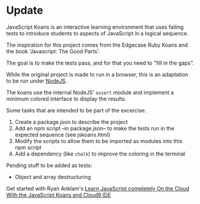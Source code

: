 Update
======

JavaScript Koans is an interactive learning environment that uses failing tests to introduce students to aspects of JavaScript in a logical sequence. 

The inspiration for this project comes from the Edgecase Ruby Koans and the book 'Javascript: The Good Parts'.

The goal is to make the tests pass, and for that you need to "fill in the gaps".

While the original   project is made to run in a browser, this is an adaptation to be run under [NodeJS](https://nodejs.org/).

The koans use the internal NodeJS' `assert` module and implement a minimum colored interface to display the results.

Some tasks that are intended to be part of the excercise:
1. Create a package.json to describe the project
1. Add an npm script –in package.json– to make the tests run in the expected sequence (see jskoans.html)
1. Modify the scripts to allow them to be imported as modules into this npm script
1. Add a dependency (like `chalk`) to improve the coloring in the terminal

Pending stuff to be added as tests:
* Object and array destructuring

Get started with Ryan Anklam's [Learn JavaScript completely On the Cloud With the JavaScript Koans and Cloud9 IDE](http://blog.bittersweetryan.com/2011/08/learn-some-javascript-completely-on.html)
